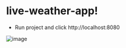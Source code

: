 # live-weather-app!
- Run project and click http://localhost:8080

![image](https://user-images.githubusercontent.com/81700685/196035248-62ea96ac-961a-46e5-bbcb-d5a6979faae3.png)

